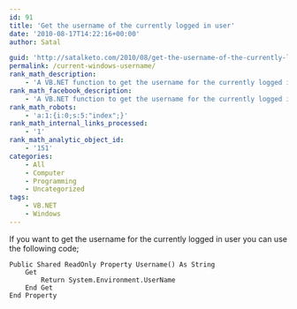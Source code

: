 ```yaml
---
id: 91
title: 'Get the username of the currently logged in user'
date: '2010-08-17T14:22:16+00:00'
author: Satal

guid: 'http://satalketo.com/2010/08/get-the-username-of-the-currently-logged-in-user/'
permalink: /current-windows-username/
rank_math_description:
    - 'A VB.NET function to get the username for the currently logged in Windows user'
rank_math_facebook_description:
    - 'A VB.NET function to get the username for the currently logged in Windows user'
rank_math_robots:
    - 'a:1:{i:0;s:5:"index";}'
rank_math_internal_links_processed:
    - '1'
rank_math_analytic_object_id:
    - '151'
categories:
    - All
    - Computer
    - Programming
    - Uncategorized
tags:
    - VB.NET
    - Windows
---
```


If you want to get the username for the currently logged in user you can use the following code;

```vbnet
Public Shared ReadOnly Property Username() As String
    Get
        Return System.Environment.UserName
    End Get
End Property
```